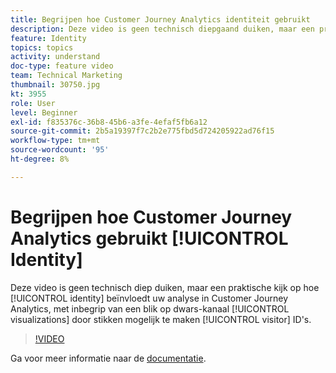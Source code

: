 ```yaml
---
title: Begrijpen hoe Customer Journey Analytics identiteit gebruikt
description: Deze video is geen technisch diepgaand duiken, maar een praktische kijk op de invloed van identiteit op je analyse in Adobe Customer Journey Analytics, waaronder een blik op kanaaloverschrijdende visualisaties die mogelijk worden gemaakt door bezoekers-id's aan te stippen.
feature: Identity
topics: topics
activity: understand
doc-type: feature video
team: Technical Marketing
thumbnail: 30750.jpg
kt: 3955
role: User
level: Beginner
exl-id: f835376c-36b8-45b6-a3fe-4efaf5fb6a12
source-git-commit: 2b5a19397f7c2b2e775fbd5d724205922ad76f15
workflow-type: tm+mt
source-wordcount: '95'
ht-degree: 8%

---
```


# Begrijpen hoe Customer Journey Analytics gebruikt [!UICONTROL Identity]

Deze video is geen technisch diep duiken, maar een praktische kijk op hoe [!UICONTROL identity] beïnvloedt uw analyse in Customer Journey Analytics, met inbegrip van een blik op dwars-kanaal [!UICONTROL visualizations] door stikken mogelijk te maken [!UICONTROL visitor] ID&#39;s.

>[!VIDEO](https://video.tv.adobe.com/v/30750/?quality=12&enable10seconds=on&speedcontrol=on)

Ga voor meer informatie naar de [documentatie](https://docs.adobe.com/content/help/en/analytics-platform/using/cja-landing.html).
